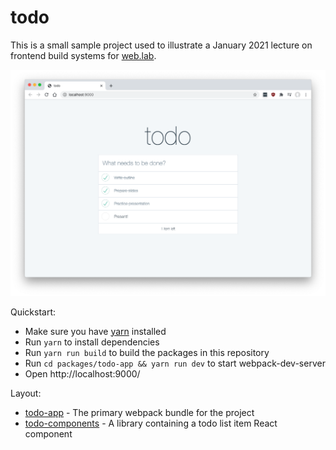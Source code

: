 # todo

This is a small sample project used to illustrate a January 2021 lecture on frontend build systems for [web.lab](https://weblab.mit.edu/).

![Screenshot](./bin/screenshot.png)

Quickstart:
+ Make sure you have [yarn](https://classic.yarnpkg.com/lang/en/) installed
+ Run `yarn` to install dependencies
+ Run `yarn run build` to build the packages in this repository
+ Run `cd packages/todo-app && yarn run dev` to start webpack-dev-server
+ Open http://localhost:9000/

Layout:
+ [todo-app](./packages/todo-app) - The primary webpack bundle for the project
+ [todo-components](./packages/todo-components) - A library containing a todo list item React component
